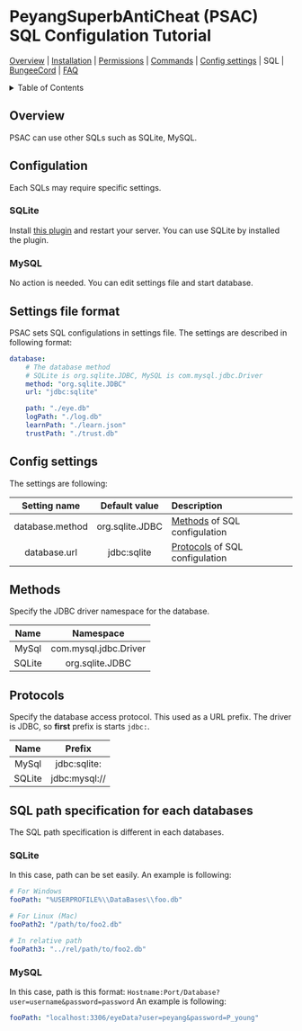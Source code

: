 # PeyangSuperbAntiCheat (PSAC) SQL Configulation Tutorial

[Overview](README-en.md#overview) | [Installation](README-en.md#installation) | [Permissions](README-en.md#permissions) | [Commands](README-en.md#commands) | [Config settings](README-en.md#config-settings) | SQL | [BungeeCord](BUNGEE-en.md) | [FAQ](README-en.md#what-is-this-npcwatchdog)

<details>
<summary>Table of Contents</summary>

- [PeyangSuperbAntiCheat (PSAC) SQL Configulation Tutorial](#peyangsuperbanticheat-psac-sql-configulation-tutorial)
  - [Overview](#overview)
  - [Configulation](#configulation)
    - [SQLite](#sqlite)
    - [MySQL](#mysql)
  - [Settings file format](#settings-file-format)
  - [Config settings](#config-settings)
  - [Methods](#methods)
  - [Protocols](#protocols)
  - [SQL path specification for each databases](#sql-path-specification-for-each-databases)
    - [SQLite](#sqlite-1)
    - [MySQL](#mysql-1)
</details>

## Overview

PSAC can use other SQLs such as SQLite, MySQL.

## Configulation

Each SQLs may require specific settings.

### SQLite

Install [this plugin](https://www.spigotmc.org/resources/sqlite-for-bungeecord.57191/update?update=344657) and restart your server.
You can use SQLite by installed the plugin.

### MySQL

No action is needed.
You can edit settings file and start database.

## Settings file format

PSAC sets SQL configulations in settings file.
The settings are described in following format:

```yml
database:
    # The database method
    # SQLite is org.sqlite.JDBC, MySQL is com.mysql.jdbc.Driver
    method: "org.sqlite.JDBC"
    url: "jdbc:sqlite"

    path: "./eye.db"
    logPath: "./log.db"
    learnPath: "./learn.json"
    trustPath: "./trust.db"
```

## Config settings

The settings are following:

|  Setting name   |  Default value  | Description                                  |
| :-------------: | :-------------: | :------------------------------------------- |
| database.method | org.sqlite.JDBC | [Methods](#methods) of SQL configulation     |
|  database.url   |   jdbc:sqlite   | [Protocols](#protocols) of SQL configulation |

## Methods

Specify the JDBC driver namespace for the database.

|  Name  |       Namespace       |
| :----: | :-------------------: |
| MySql  | com.mysql.jdbc.Driver |
| SQLite |    org.sqlite.JDBC    |

## Protocols

Specify the database access protocol.
This used as a URL prefix.
The driver is JDBC, so __first__ prefix is starts `jdbc:`.

|  Name  |    Prefix     |
| :----: | :-----------: |
| MySql  | jdbc:sqlite:  |
| SQLite | jdbc:mysql:// |

## SQL path specification for each databases

The SQL path specification is different in each databases.

### SQLite

In this case, path can be set easily.
An example is following:

```yml
# For Windows
fooPath: "%USERPROFILE%\\DataBases\\foo.db"

# For Linux (Mac)
fooPath2: "/path/to/foo2.db"

# In relative path
fooPath3: "../rel/path/to/foo2.db"
```

### MySQL

In this case, path is this format: `Hostname:Port/Database?user=username&password=password`
An example is following:
```yaml
fooPath: "localhost:3306/eyeData?user=peyang&password=P_young"
```
